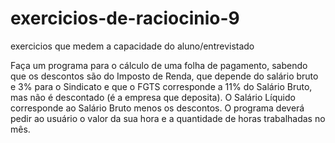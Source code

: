 # exercicios-de-raciocinio-9
 exercicios que medem a capacidade do aluno/entrevistado

Faça um programa para o cálculo de uma folha de pagamento, sabendo que os descontos são do
Imposto de Renda, que depende do salário bruto e 3% para o Sindicato e
que o FGTS corresponde a 11% do Salário Bruto, mas não é descontado (é a empresa que
deposita). O Salário Líquido corresponde ao Salário Bruto menos os descontos. O programa deverá
pedir ao usuário o valor da sua hora e a quantidade de horas trabalhadas no mês.
